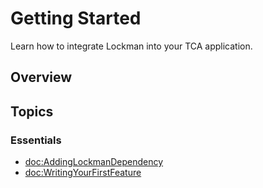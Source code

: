 # Getting Started

Learn how to integrate Lockman into your TCA application.

## Overview

## Topics

### Essentials
- <doc:AddingLockmanDependency>
- <doc:WritingYourFirstFeature>